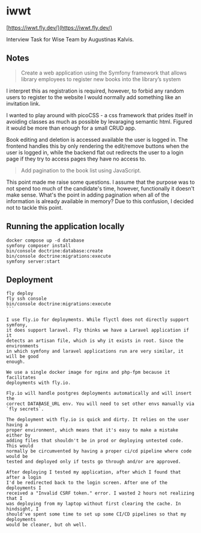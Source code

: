 # iwwt
[https://iwwt.fly.dev/](https://iwwt.fly.dev/)

Interview Task for Wise Team by Augustinas Kalvis.

## Notes
> Create a web application using the Symfony framework that allows library
> employees to register new books into the library’s system

I interpret this as registration is required, however, to forbid any random
users to register to the website I would normally add something like an 
invitation link.

I wanted to play around with picoCSS - a css framework that prides itself in 
avoiding classes as much as possible by levaraging semantic html. Figured it 
would be more than enough for a small CRUD app.

Book editing and deletion is accessed available the user is logged in. The 
frontend handles this by only rendering the edit/remove buttons when the user 
is logged in, while the backend flat out redirects the user to a login page if
they try to access pages they have no access to.

> Add pagination to the book list using JavaScript.

This point made me raise some questions. I assume that the purpose was to not
spend too much of the candidate's time, however, functionally it doesn't make
sense. What's the point in adding pagination when all of the information is 
already available in memory? Due to this confusion, I decided not to tackle
this point.

## Running the application locally

```
docker compose up -d database
symfony composer install
bin/console doctrine:database:create
bin/console doctrine:migrations:execute
symfony server:start
```

## Deployment

````
fly deploy
fly ssh console
bin/console doctrine:migrations:execute
```

I use fly.io for deployments. While flyctl does not directly support symfony,
it does support laravel. Fly thinks we have a Laravel application if it 
detects an artisan file, which is why it exists in root. Since the environments
in which symfony and laravel applications run are very similar, it will be good
enough.

We use a single docker image for nginx and php-fpm because it facilitates 
deployments with fly.io.

Fly.io will handle postgres deployments automatically and will insert the
correct DATABASE_URL env. You will need to set other envs manually via 
`fly secrets`.

The deployment with fly.io is quick and dirty. It relies on the user having a
proper environment, which means that it's easy to make a mistake either by 
adding files that shouldn't be in prod or deploying untested code. This would
normally be circumvented by having a proper ci/cd pipeline where code would be
tested and deployed only if tests go through and/or are approved.

After deploying I tested my application, after which I found that after a login
I'd be redirected back to the login screen. After one of the deployments I 
received a "Invalid CSRF token." error. I wasted 2 hours not realizing that I
was deploying from my laptop without first clearing the cache. In hindsight, I
should've spent some time to set up some CI/CD pipelines so that my deployments
would be cleaner, but oh well.
